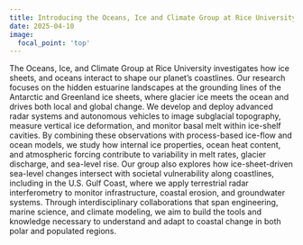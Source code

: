 ```yaml
---
title: Introducing the Oceans, Ice and Climate Group at Rice University
date: 2025-04-10
image:
  focal_point: 'top'
---
```



The Oceans, Ice, and Climate Group at Rice University investigates how ice sheets, and oceans interact to shape our planet’s coastlines. Our research focuses on the hidden estuarine landscapes at the grounding lines of the Antarctic and Greenland ice sheets, where glacier ice meets the ocean and drives both local and global change. We develop and deploy advanced radar systems and autonomous vehicles to image subglacial topography, measure vertical ice deformation, and monitor basal melt within ice-shelf cavities. By combining these observations with process-based ice-flow and ocean models, we study how internal ice properties, ocean heat content, and atmospheric forcing contribute to variability in melt rates, glacier discharge, and sea-level rise. Our group also explores how ice-sheet-driven sea-level changes intersect with societal vulnerability along coastlines, including in the U.S. Gulf Coast, where we apply terrestrial radar interferometry to monitor infrastructure, coastal erosion, and groundwater systems. Through interdisciplinary collaborations that span engineering, marine science, and climate modeling, we aim to build the tools and knowledge necessary to understand and adapt to coastal change in both polar and populated regions.
